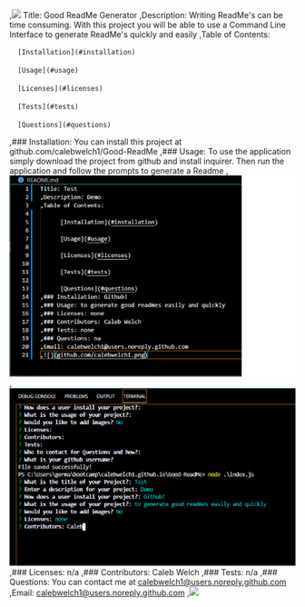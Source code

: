 ,![](https://img.shields.io/github/stars/calebwelch1/Good-ReadMe?style=for-the-badge)
Title: Good ReadMe Generator
,Description: Writing ReadMe's can be time consuming. With this project you will be able to use a Command Line Interface to generate ReadMe's quickly and easily
,Table of Contents: 

      [Installation](#installation)

      [Usage](#usage)

      [Licenses](#licenses)

      [Tests](#tests)

      [Questions](#questions)
,### Installation: You can install this project at github.com/calebwelch1/Good-ReadMe
,### Usage: To use the application simply download the project from github and install inquirer. Then run the application and follow the prompts to generate a Readme
,![]( assets/readmegen1.png),![](assets/readmegen.png),### Licenses: n/a
,### Contributors: Caleb Welch
,### Tests: n/a
,### Questions: You can contact me at calebwelch1@users.noreply.github.com
,Email: calebwelch1@users.noreply.github.com
,![](github.com/calebwelch1.png)
